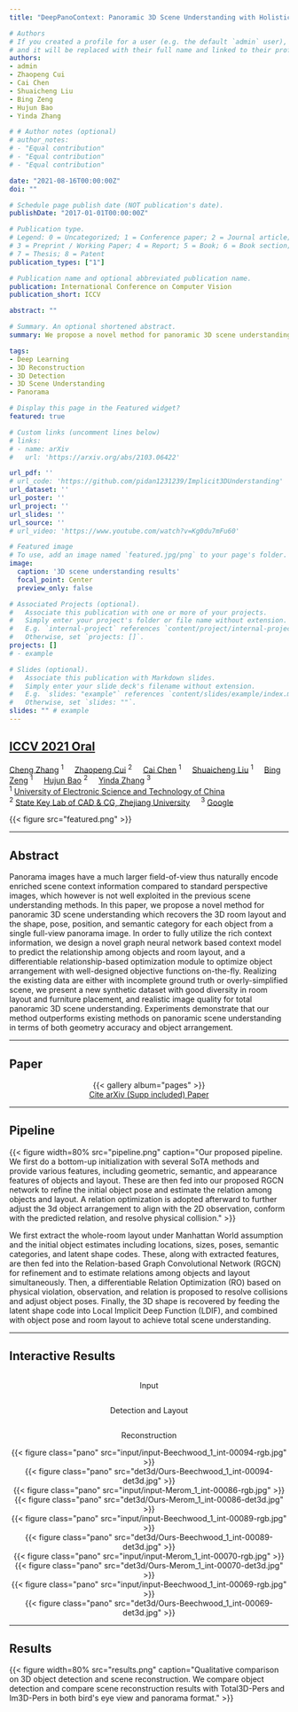 ```yaml
---
title: "DeepPanoContext: Panoramic 3D Scene Understanding with Holistic Scene Context Graph and Relation-based Optimization"

# Authors
# If you created a profile for a user (e.g. the default `admin` user), write the username (folder name) here 
# and it will be replaced with their full name and linked to their profile.
authors:
- admin
- Zhaopeng Cui
- Cai Chen
- Shuaicheng Liu
- Bing Zeng
- Hujun Bao
- Yinda Zhang

# # Author notes (optional)
# author_notes:
# - "Equal contribution"
# - "Equal contribution"
# - "Equal contribution"

date: "2021-08-16T00:00:00Z"
doi: ""

# Schedule page publish date (NOT publication's date).
publishDate: "2017-01-01T00:00:00Z"

# Publication type.
# Legend: 0 = Uncategorized; 1 = Conference paper; 2 = Journal article;
# 3 = Preprint / Working Paper; 4 = Report; 5 = Book; 6 = Book section;
# 7 = Thesis; 8 = Patent
publication_types: ["1"]

# Publication name and optional abbreviated publication name.
publication: International Conference on Computer Vision
publication_short: ICCV

abstract: ""

# Summary. An optional shortened abstract.
summary: We propose a novel method for panoramic 3D scene understanding which recovers the 3D room layout and the shape, pose, position, and semantic category for each object from a single full-view panorama image.

tags:
- Deep Learning
- 3D Reconstruction
- 3D Detection
- 3D Scene Understanding
- Panorama

# Display this page in the Featured widget?
featured: true

# Custom links (uncomment lines below)
# links:
# - name: arXiv
#   url: 'https://arxiv.org/abs/2103.06422'

url_pdf: ''
# url_code: 'https://github.com/pidan1231239/Implicit3DUnderstanding'
url_dataset: ''
url_poster: ''
url_project: ''
url_slides: ''
url_source: ''
# url_video: 'https://www.youtube.com/watch?v=Kg0du7mFu60'

# Featured image
# To use, add an image named `featured.jpg/png` to your page's folder. 
image:
  caption: '3D scene understanding results'
  focal_point: Center
  preview_only: false

# Associated Projects (optional).
#   Associate this publication with one or more of your projects.
#   Simply enter your project's folder or file name without extension.
#   E.g. `internal-project` references `content/project/internal-project/index.md`.
#   Otherwise, set `projects: []`.
projects: []
# - example

# Slides (optional).
#   Associate this publication with Markdown slides.
#   Simply enter your slide deck's filename without extension.
#   E.g. `slides: "example"` references `content/slides/example/index.md`.
#   Otherwise, set `slides: ""`.
slides: "" # example
---
```


<!-- {{% callout note %}}
Click the *Cite* button above to demo the feature to enable visitors to import publication metadata into their reference management software.
{{% /callout %}}

{{% callout note %}}
Create your slides in Markdown - click the *Slides* button to check out the example.
{{% /callout %}}

Supplementary notes can be added here, including [code, math, and images](https://wowchemy.com/docs/writing-markdown-latex/). -->


## [<div class="publication-header">ICCV 2021 Oral</div>](http://iccv2021.thecvf.com/home)

<div class="publication-header">
  <a href="https://chengzhag.github.io/" target="_blank">Cheng Zhang</a>
  <sup>1</sup>
  &nbsp; &nbsp;
  <a href="https://zhpcui.github.io/" target="_blank">Zhaopeng Cui</a>
  <sup>2</sup>
  &nbsp; &nbsp;
  <a href="https://github.com/MurrayC7" target="_blank">Cai Chen</a>
  <sup>1</sup>
  &nbsp; &nbsp;
  <a href="http://www.liushuaicheng.org/" target="_blank">Shuaicheng Liu</a>
  <sup>1</sup>
  &nbsp; &nbsp;
  <a href="https://scholar.google.com/citations?user=4y0QncgAAAAJ&hl=en" target="_blank">Bing Zeng</a>
  <sup>1</sup>
  &nbsp; &nbsp;
  <a href="http://www.cad.zju.edu.cn/home/bao/" target="_blank">Hujun Bao</a>
  <sup>2</sup>
  &nbsp; &nbsp;
  <a href="https://www.zhangyinda.com/" target="_blank">Yinda Zhang</a>
  <sup>3</sup>
</div>

<div class="publication-header">
  <sup>1</sup>
  <a href="https://en.uestc.edu.cn/" target="_blank">University of Electronic Science and Technology of China</a> 
  <!-- &nbsp; &nbsp; -->
  <br />
  <sup>2</sup>
  <a href="http://www.cad.zju.edu.cn/english.html" target="_blank">State Key Lab of CAD & CG, Zhejiang University</a> 
  &nbsp; &nbsp;
  <sup>3</sup>
  <a href="https://www.ai.google/" target="_blank">Google</a>
</div>

{{< figure src="featured.png" >}}

---
## Abstract
Panorama images have a much larger field-of-view thus naturally encode enriched scene context information compared to standard perspective images, which however is not well exploited in the previous scene understanding methods. 
In this paper, we propose a novel method for panoramic 3D scene understanding which recovers the 3D room layout and the shape, pose, position, and semantic category for each object from a single full-view panorama image. 
In order to fully utilize the rich context information, we design a novel graph neural network based context model to predict the relationship among objects and room layout, and a differentiable relationship-based optimization module to optimize object arrangement with well-designed objective functions on-the-fly. 
Realizing the existing data are either with incomplete ground truth or overly-simplified scene, we present a new synthetic dataset with good diversity in room layout and furniture placement, and realistic image quality for total panoramic 3D scene understanding. 
Experiments demonstrate that our method outperforms existing methods on panoramic scene understanding in terms of both geometry accuracy and object arrangement.

<!-- ---
## Video

{{< youtube Kg0du7mFu60 >}} -->

---
## Paper

<center>
  {{< gallery album="pages" >}}
</center>

<center>
  <a href="#" class="btn btn-outline-primary js-cite-modal" data-filename="/publication/dpc/cite.bib">
  Cite
  </a>
  <!-- <a href="https://github.com/pidan1231239/Implicit3DUnderstanding" class="btn btn-outline-primary" target="_blank">
  Code
  </a>
  <a href="https://www.youtube.com/watch?v=Kg0du7mFu60" class="btn btn-outline-primary" target="_blank">
  YouTube
  </a>
  <a href="https://www.bilibili.com/video/BV1By4y1g7c5/" class="btn btn-outline-primary" target="_blank">
  bilibili
  </a> -->
  <a href="https://arxiv.org/abs/2108.10743" class="btn btn-outline-primary" target="_blank">
  arXiv (Supp included)
  </a> 
  <a href="https://arxiv.org/pdf/2108.10743" class="btn btn-outline-primary" target="_blank">
  Paper
  </a>
</center>

---
## Pipeline
{{< figure width=80% src="pipeline.png" caption="Our proposed pipeline. We first do a bottom-up initialization with several SoTA methods and provide various features, including geometric, semantic, and appearance features of objects and layout. These are then fed into our proposed RGCN network to refine the initial object pose and estimate the relation among objects and layout. A relation optimization is adopted afterward to further adjust the 3d object arrangement to align with the 2D observation, conform with the predicted relation, and resolve physical collision." >}}

We first extract the whole-room layout under Manhattan World assumption and the initial object estimates including locations, sizes, poses, semantic categories, and latent shape codes. 
These, along with extracted features, are then fed into the Relation-based Graph Convolutional Network (RGCN) for refinement and to estimate relations among objects and layout simultaneously.
Then, a differentiable Relation Optimization (RO) based on physical violation, observation, and relation is proposed to resolve collisions and adjust object poses.
Finally, the 3D shape is recovered by feeding the latent shape code into Local Implicit Deep Function (LDIF), and combined with object pose and room layout to achieve total scene understanding. 

---
## Interactive Results

<!-- model-viewer css -->
<link rel="stylesheet" href="model-viewer.css">

<!-- Import the component -->
<script type="module" src="https://unpkg.com/@google/model-viewer/dist/model-viewer.min.js"></script>

<center>
  <div class='container'>
    <div class='row' >
      <div class='column'>
        <p class='header'>Input</p>
      </div>
      <div class='column'>
        <p class='header'>Detection and Layout</p>
      </div>
      <div class='column'>
        <p class='header'>Reconstruction</p>
      </div>
    </div>
    <div class='row' >
      <div class='column'>
        <div id="card">
          {{< figure class="pano" src="input/input-Beechwood_1_int-00094-rgb.jpg" >}}
        </div>
      </div>
      <div class='column'>
        <div id="card">
          {{< figure class="pano" src="det3d/Ours-Beechwood_1_int-00094-det3d.jpg" >}}
        </div>
      </div>
      <div class='column'>
        <div id="card">
          <model-viewer src="recon/Ours-Beechwood_1_int-00094-rgb.glb" interaction-prompt="when-focused" camera-controls exposure="0.72" shadow-intensity="2.7" shadow-softness="0.84" min-camera-orbit="auto auto auto" max-camera-orbit="auto auto 11.89m" camera-orbit="629.2deg 46.87deg 9m" field-of-view="30deg">
          </model-viewer> 
        </div>
      </div>
    </div>
    <div class='row' >
      <div class='column'>
        <div id="card">
          {{< figure class="pano" src="input/input-Merom_1_int-00086-rgb.jpg" >}}
        </div>
      </div>
      <div class='column'>
        <div id="card">
          {{< figure class="pano" src="det3d/Ours-Merom_1_int-00086-det3d.jpg" >}}
        </div>
      </div>
      <div class='column'>
        <div id="card">
          <model-viewer src="recon/Ours-Merom_1_int-00086-rgb.glb" interaction-prompt="when-focused" camera-controls exposure="0.72" shadow-intensity="2.7" shadow-softness="0.84" min-camera-orbit="auto auto auto" max-camera-orbit="auto auto 11.89m" camera-orbit="540.6deg 40.78deg 11m" field-of-view="30deg">
          </model-viewer> 
        </div>
      </div>
    </div>
    <div class='row' >
      <div class='column'>
        <div id="card">
          {{< figure class="pano" src="input/input-Beechwood_1_int-00089-rgb.jpg" >}}
        </div>
      </div>
      <div class='column'>
        <div id="card">
          {{< figure class="pano" src="det3d/Ours-Beechwood_1_int-00089-det3d.jpg" >}}
        </div>
      </div>
      <div class='column'>
        <div id="card">
          <model-viewer src="recon/Ours-Beechwood_1_int-00089-rgb.glb" interaction-prompt="when-focused" camera-controls exposure="0.72" shadow-intensity="2.7" shadow-softness="0.84" min-camera-orbit="auto auto auto" max-camera-orbit="auto auto 11.89m" camera-orbit="540.6deg 40.78deg 9m" field-of-view="30deg">
          </model-viewer> 
        </div>
      </div>
    </div>
    <div class='row' >
      <div class='column'>
        <div id="card">
          {{< figure class="pano" src="input/input-Merom_1_int-00070-rgb.jpg" >}}
        </div>
      </div>
      <div class='column'>
        <div id="card">
          {{< figure class="pano" src="det3d/Ours-Merom_1_int-00070-det3d.jpg" >}}
        </div>
      </div>
      <div class='column'>
        <div id="card">
          <model-viewer src="recon/Ours-Merom_1_int-00070-rgb.glb" interaction-prompt="when-focused" camera-controls exposure="0.72" shadow-intensity="2.7" shadow-softness="0.84" min-camera-orbit="auto auto auto" max-camera-orbit="auto auto 11.89m" camera-orbit="809.2deg 39.67deg 9m" field-of-view="30deg">
          </model-viewer> 
        </div>
      </div>
    </div>
    <div class='row' >
      <div class='column'>
        <div id="card">
          {{< figure class="pano" src="input/input-Beechwood_1_int-00069-rgb.jpg" >}}
        </div>
      </div>
      <div class='column'>
        <div id="card">
          {{< figure class="pano" src="det3d/Ours-Beechwood_1_int-00069-det3d.jpg" >}}
        </div>
      </div>
      <div class='column'>
        <div id="card">
          <model-viewer src="recon/Ours-Beechwood_1_int-00069-rgb.glb" interaction-prompt="when-focused" camera-controls exposure="0.72" shadow-intensity="2.7" shadow-softness="0.84" min-camera-orbit="auto auto auto" max-camera-orbit="auto auto 11.89m" camera-orbit="540.6deg 40.78deg 9m" field-of-view="30deg">
          </model-viewer> 
        </div>
      </div>
    </div>
  </div>
</center>

---
## Results
{{< figure width=80% src="results.png" caption="Qualitative comparison on 3D object detection and scene reconstruction. We compare object detection and compare scene reconstruction results with Total3D-Pers and Im3D-Pers in both bird's eye view and panorama format." >}}


